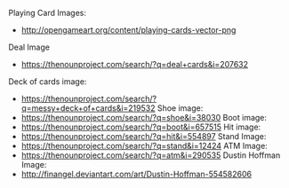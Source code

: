 Playing Card Images:
- http://opengameart.org/content/playing-cards-vector-png

Deal Image
- https://thenounproject.com/search/?q=deal+cards&i=207632

Deck of cards image:
- https://thenounproject.com/search/?q=messy+deck+of+cards&i=219532
Shoe image:
- https://thenounproject.com/search/?q=shoe&i=38030
Boot image:
- https://thenounproject.com/search/?q=boot&i=657515
Hit image:
- https://thenounproject.com/search/?q=hit&i=554897
Stand Image:
- https://thenounproject.com/search/?q=stand&i=12424
ATM Image:
- https://thenounproject.com/search/?q=atm&i=290535
Dustin Hoffman Image:
- http://finangel.deviantart.com/art/Dustin-Hoffman-554582606
